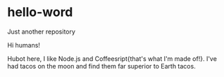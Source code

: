 # hello-word
Just another repository

Hi humans!

Hubot here, I like Node.js and Coffeesript{that's what I'm made of!}.
I've had tacos on the moon and find them far superior to Earth tacos.
